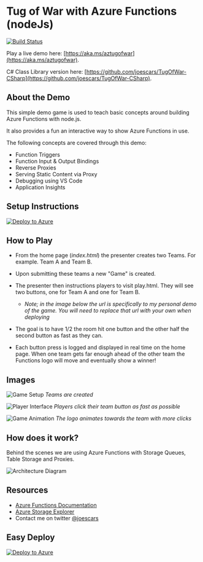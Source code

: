 # Tug of War with Azure Functions (nodeJs) #

[![Build Status](https://dev.azure.com/joraio/TugOfWar-Demo-JS/_apis/build/status/joescars.TugOfWar-FunctionsDemo?branchName=master)](https://dev.azure.com/joraio/TugOfWar-Demo-JS/_build/latest?definitionId=6?branchName=master)

Play a live demo here: [https://aka.ms/aztugofwar](https://aka.ms/aztugofwar).

C# Class Library version here: [https://github.com/joescars/TugOfWar-CSharp](https://github.com/joescars/TugOfWar-CSharp).

## About the Demo ##

This simple demo game is used to teach basic concepts around building Azure Functions with node.js. 

It also provides a fun an interactive way to show Azure Functions in use. 

The following concepts are covered through this demo:

- Function Triggers
- Function Input & Output Bindings
- Reverse Proxies
- Serving Static Content via Proxy
- Debugging using VS Code
- Application Insights

## Setup Instructions ##

[![Deploy to Azure](https://azuredeploy.net/deploybutton.svg)](https://azuredeploy.net/)

## How to Play ##

- From the home page (*index.html*) the presenter creates two Teams. For example. Team A and Team B. 

- Upon submitting these teams a new "Game" is created. 

- The presenter then instructions players to visit play.html. They will see two buttons, one for Team A and one for Team B. 
    - *Note; in the image below the url is specifically to my personal demo of the game. You will need to replace that url with your own when deploying*

- The goal is to have 1/2 the room hit one button and the other half the second button as fast as they can. 

- Each button press is logged and displayed in real time on the home page. When one team gets far enough ahead of the other team the Functions logo will move and eventually show a winner! 

## Images ##

![Game Setup](_static/game-setup.png)
*Teams are created*

![Player Interface](_static/game-interface.png)
*Players click their team button as fast as possible*

![Game Animation](_static/game-animation.gif)
*The logo animates towards the team with more clicks*

## How does it work? ##

Behind the scenes we are using Azure Functions with Storage Queues, Table Storage and Proxies.

![Architecture Diagram](_static/arch-diagram.png)

## Resources ##

- [Azure Functions Documentation](https://docs.microsoft.com/en-us/azure/azure-functions/)
- [Azure Storage Explorer](http://storageexplorer.com/)
- Contact me on twitter [@joescars](https://www.twitter.com/joescars)

## Easy Deploy ##
[![Deploy to Azure](https://azuredeploy.net/deploybutton.svg)](https://azuredeploy.net/)